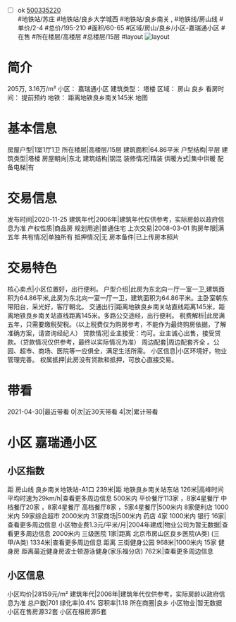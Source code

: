 - [ ] ok [500335220](https://bj.5i5j.com/ershoufang/500335220.html)  
 #地铁站/苏庄 #地铁站/良乡大学城西 #地铁站/良乡南关 ,  #地铁线/房山线
#单价/2-4 #总价/195-210 #面积/60-65   #区域/房山/良乡/小区-嘉瑞通小区 #在售 #所在楼层/高楼层 #总楼层/15层 #layout 
![layout](http://image2.5i5j.com//group2/M00/B4/8A/CgqJM12lShyAbUcJAACk1qA1n8Y825.jpg_P5.jpg) 
# 简介 
 205万,  3.16万/m² 
小区： 嘉瑞通小区
建筑类型： 塔楼
区域： 房山 良乡
看房时间： 提前预约
地铁： 距离地铁良乡南关145米 地图
# 基本信息 
 房屋户型|1室1厅1卫
所在楼层|高楼层/15层
建筑面积|64.86平米
户型结构|平层
建筑类型|塔楼
房屋朝向|东北
建筑结构|钢混
装修情况|精装
供暖方式|集中供暖
配备电梯|有
# 交易信息 
 发布时间|2020-11-25
建筑年代|2006年|建筑年代仅供参考，实际房龄以政府信息为准
产权性质|商品房
规划用途|普通住宅
上次交易|2008-03-01
购房年限|满五年
共有情况|单独所有
抵押情况|无
房本备件|已上传房本照片
# 交易特色 
 核心卖点|小区位置好，出行便利。
户型介绍|此房为东北向一厅一室一卫,建筑面积为64.86平米,此房为东北向一室一厅一卫，建筑面积为64.86平米。主卧室朝东带阳台，采光好，客厅朝北。
交通出行|距离地铁良乡南关站直线距离145米，距离地铁良乡南关站直线距离145米。多路公交途经，出行便利。
税费解析|此房满五年，只需要缴税契税。（以上税费仅为购房参考，不能作为最终购房依据，了解准确方案，请咨询经纪人）
贷款情况|业主接受：均可。业主诚心出售，接受贷款。（贷款情况仅供参考，最终以实际情况为准）
周边配套|周边配套齐全 。公园、超市、商场、医院等一应俱全，满足生活所需。
小区信息|小区环境好，物业管理完善。
权属抵押|此房没有贷款和抵押，可放心直接交易。
# 带看 
 2021-04-30|最近带看	 0|次|近30天带看	 4|次|累计带看
# 小区 嘉瑞通小区
## 小区指数 
 距 房山线 良乡南关地铁站-A1口 239米|距 地铁良乡南关站东站 126米|高峰时间平均时速为29km/h|查看更多周边信息
500米内 平价餐厅113家 ，8家4星餐厅
中档餐厅20家 ，8家4星餐厅
高档餐厅8家 ，5家4星餐厅|500米内 8家便利店
1000米内 59家综合超市
2000米内 31家商场|500米内 药店 4家
1000米内 银行 16家|查看更多周边信息
小区物业费1.3元/平米/月|2004年建成|物业公司为暂无数据|查看更多周边信息
2000米内 三级医院 1家|距离 北京市房山区良乡医院(A类) (三甲/A类) 1334米|查看更多周边信息
距离 三街健身公园 968米|1000米内 15家 健身房
距离最近健身房波士顿游泳健身(家乐福分店) 762米|查看更多周边信息
## 小区信息 
 小区均价|28159元/m²
建筑年代|2006年|建筑年代仅供参考，实际房龄以政府信息为准
总户数|701
绿化率|0.4%
容积率|1.18
所在商圈|良乡
小区物业|暂无数据
小区在售房源32套
小区在租房源5套
